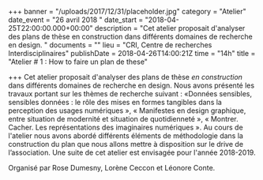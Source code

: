 +++
banner = "/uploads/2017/12/31/placeholder.jpg"
category = "Atelier"
date_event = "26 avril 2018 "
date_start = "2018-04-25T22:00:00.000+00:00"
description = "Cet atelier proposait d'analyser des plans de thèse en construction dans différents domaines de recherche en design. "
documents = ""
lieu = "CRI, Centre de recherches Interdisciplinaires"
publishDate = 2018-04-26T14:00:21Z
time = "14h"
title = "Atelier # 1 : How to faire un plan de these"

+++
Cet atelier proposait d'analyser des plans de thèse _en construction_ dans différents domaines de recherche en design. Nous avons présenté les travaux portant sur les thèmes de recherche suivant : «Données sensibles, sensibles données : le rôle des mises en formes tangibles dans la perception des usages numériques », « Manifestes en design graphique, entre situation de modernité et situation de quotidienneté », « Montrer. Cacher. Les représentations des imaginaires numériques ». Au cours de l'atelier nous avons abordé différents éléments de méthodologie dans la construction du plan que nous allons mettre à disposition sur le drive de l’association. Une suite de cet atelier est envisagée pour l'année 2018-2019.

Organisé par Rose Dumesny, Lorène Ceccon et Léonore Conte.